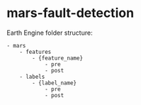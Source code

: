 # mars-fault-detection

Earth Engine folder structure:
```
- mars
    - features
        - {feature_name}
            - pre
            - post
    - labels
        - {label_name}
            - pre
            - post
```
